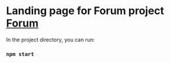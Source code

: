 # Landing page for Forum project [Forum](https://github.com/ita-social-projects/Forum)

In the project directory, you can run:

### `npm start`
